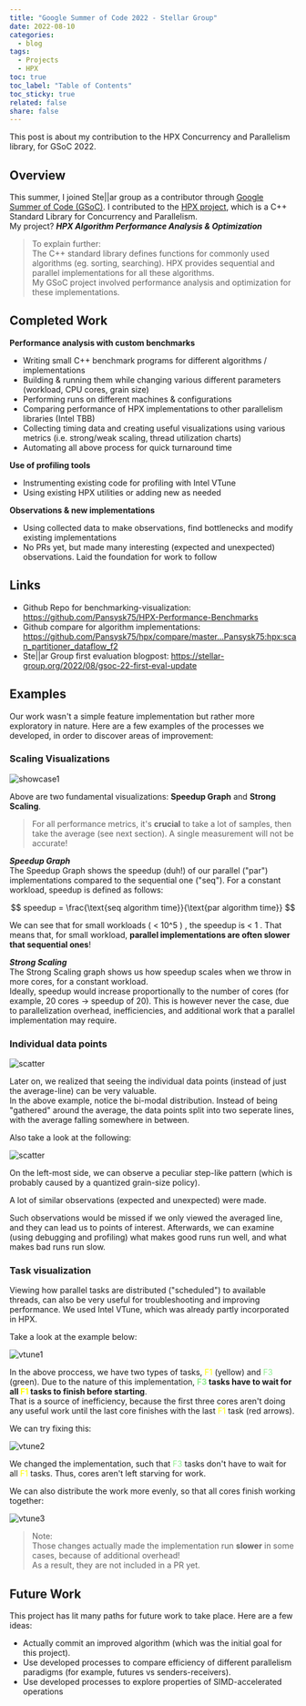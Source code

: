 ```yaml
---
title: "Google Summer of Code 2022 - Stellar Group"
date: 2022-08-10
categories:
  - blog
tags:
  - Projects
  - HPX
toc: true
toc_label: "Table of Contents"  
toc_sticky: true
related: false
share: false
---
```


This post is about my contribution to the HPX Concurrency and Parallelism library, for GSoC 2022. 



## Overview

This summer, I joined Ste\|\|ar group as a contributor through [Google Summer of Code (GSoC)][GSoC]. I contributed to the [HPX project][HPX], which is a C++ Standard Library for Concurrency and Parallelism.  
My project? ***HPX Algorithm Performance Analysis & Optimization***

>To explain further:  
>The C++ standard library defines functions for commonly used algorithms (eg. sorting, searching).
>HPX provides sequential and parallel implementations for all these algorithms.  
>My GSoC project involved performance analysis and optimization for these implementations.



## Completed Work

**Performance analysis with custom benchmarks**  
+ Writing small C++ benchmark programs for different algorithms / implementations
+ Building & running them while changing various different parameters (workload, CPU cores, grain size)
+ Performing runs on different machines & configurations
+ Comparing performance of HPX implementations to other parallelism libraries (Intel TBB)
+ Collecting timing data and creating useful visualizations using various metrics (i.e. strong/weak scaling, thread utilization charts)
+ Automating all above process for quick turnaround time

**Use of profiling tools**  
+ Instrumenting existing code for profiling with Intel VTune
+ Using existing HPX utilities or adding new as needed 

**Observations & new implementations**  
+ Using collected data to make observations, find bottlenecks and modify existing implementations
+ No PRs yet, but made many interesting (expected and unexpected) observations. Laid the foundation for work to follow


## Links

+ Github Repo for benchmarking-visualization: <https://github.com/Pansysk75/HPX-Performance-Benchmarks>
+ Github compare for algorithm implementations: <https://github.com/Pansysk75/hpx/compare/master...Pansysk75:hpx:scan_partitioner_dataflow_f2>
+ Ste\|\|ar Group first evaluation blogpost: <https://stellar-group.org/2022/08/gsoc-22-first-eval-update>



## Examples

Our work wasn't a simple feature implementation but rather more exploratory in nature. Here are a few examples of the processes we developed, in order to discover areas of improvement:


### Scaling Visualizations

![showcase1](/assets/images/2022-08-10-summer-of-code-2022/showcase1.jpg)

Above are two fundamental visualizations: **Speedup Graph** and **Strong Scaling**.

> For all performance metrics, it's **crucial** to take a lot of samples, then take the average (see next section). A single measurement will not be accurate!

***Speedup Graph***  
The Speedup Graph shows the speedup (duh!) of our parallel ("par") implementations compared to the sequential one ("seq").
For a constant workload, speedup is defined as follows:

$$ speedup = \frac{\text{seq algorithm time}}{\text{par algorithm time}} $$

We can see that for small workloads ( < 10^5 ) , the speedup is < 1 .
That means that, for small workload, **parallel implementations are often slower that sequential ones**!

***Strong Scaling***  
The Strong Scaling graph shows us how speedup scales when we throw in more cores, for a constant workload.  
Ideally, speedup would increase proportionally to the number of cores (for example, 20 cores -> speedup of 20). This is however never the case, due to parallelization overhead, inefficiencies, and additional work that a parallel implementation may require. 



### Individual data points

![scatter](/assets/images/2022-08-10-summer-of-code-2022/speedup_with_scatter.png)

Later on, we realized that seeing the individual data points (instead of just the average-line) can be very valuable.  
In the above example, notice the bi-modal distribution.
Instead of being "gathered" around the average, the data points split into two seperate lines, with the average falling somewhere in between.

Also take a look at the following:

![scatter](/assets/images/2022-08-10-summer-of-code-2022/speedup_with_scatter2.png)

On the left-most side, we can observe a peculiar step-like pattern (which is probably caused by a quantized grain-size policy).  

A lot of similar observations (expected and unexpected) were made.

Such observations would be missed if we only viewed the averaged line, and they can lead us to points of interest. Afterwards, we can examine (using debugging and profiling) what makes good runs run well, and what makes bad runs run slow.


### Task visualization

Viewing how parallel tasks are distributed ("scheduled") to available threads, can also be very useful for troubleshooting and improving performance.
We used Intel VTune, which was already partly incorporated in HPX.

Take a look at the example below:

![vtune1](/assets/images/2022-08-10-summer-of-code-2022/vtune1.png)

In the above proccess, we have two types of tasks, <span style="color:yellow">F1</span> (yellow) and <span style="color:LightGreen">F3</span> (green). Due to the nature of this implementation, **<span style="color:LightGreen">F3</span> tasks have to wait for all <span style="color:yellow">F1</span> tasks to finish before starting**.  
That is a source of inefficiency, because the first three cores aren't doing any useful work until the last core finishes with the last <span style="color:yellow">F1</span> task (red arrows).

We can try fixing this:

![vtune2](/assets/images/2022-08-10-summer-of-code-2022/vtune2.png)

We changed the implementation, such that <span style="color:LightGreen">F3</span> tasks don't have to wait for all <span style="color:yellow">F1</span> tasks. Thus, cores aren't left starving for work.

We can also distribute the work more evenly, so that all cores finish working together:

![vtune3](/assets/images/2022-08-10-summer-of-code-2022/vtune3.png)

> Note:  
> Those changes actually made the implementation run **slower** in some cases, because of additional overhead!  
> As a result, they are not included in a PR yet.


## Future Work

This project has lit many paths for future work to take place. Here are a few ideas:
+ Actually commit an improved algorithm (which was the initial goal for this project).
+ Use developed processes to compare efficiency of different parallelism paradigms (for example, futures vs senders-receivers).
+ Use developed processes to explore properties of SIMD-accelerated operations

[GSoC]: https://summerofcode.withgoogle.com/
[Stellar]: https://stellar-group.org/
[HPX]: https://github.com/STEllAR-GROUP/hpx

